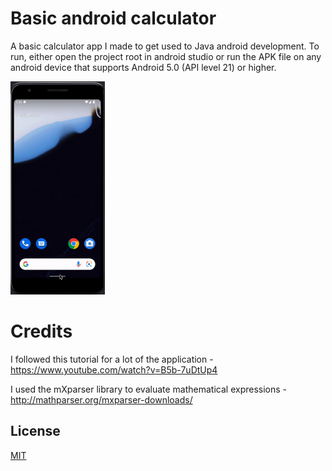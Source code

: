 
# Basic android calculator

A basic calculator app I made to get used to Java android development. To run, either open the project root in android studio or run the APK file on any android device that supports Android 5.0 (API level 21) or higher.

<img src="https://raw.githubusercontent.com/lucas-ps/calculator/11c09e719c9a806c32e268e7c1202ec6926cf797/calculator_demo.gif" width="30%" height="30%"/>

# Credits

I followed this tutorial for a lot of the application - https://www.youtube.com/watch?v=B5b-7uDtUp4

I used the mXparser library to evaluate mathematical expressions - http://mathparser.org/mxparser-downloads/
## License

[MIT](https://choosealicense.com/licenses/mit/)



